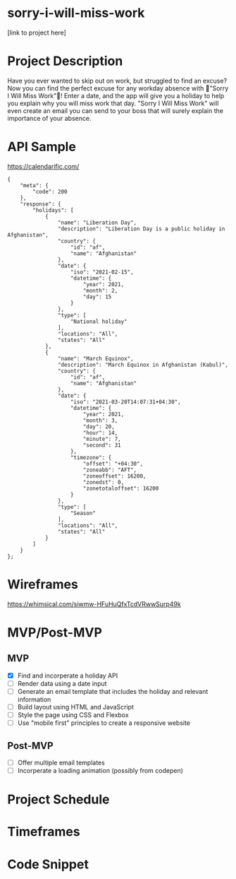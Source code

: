 # sorry-i-will-miss-work
[link to project here]

# Project Description
Have you ever wanted to skip out on work, but struggled to find an excuse? Now you can find the perfect excuse for any workday absence with :tada:"Sorry I Will Miss Work":tada:! Enter a date, and the app will give you a holiday to help you explain why you will miss work that day. "Sorry I Will Miss Work" will even create an email you can send to your boss that will surely explain the importance of your absence.

# API Sample
https://calendarific.com/
```
{
    "meta": {
        "code": 200
    },
    "response": {
        "holidays": [
            {
                "name": "Liberation Day",
                "description": "Liberation Day is a public holiday in Afghanistan",
                "country": {
                    "id": "af",
                    "name": "Afghanistan"
                },
                "date": {
                    "iso": "2021-02-15",
                    "datetime": {
                        "year": 2021,
                        "month": 2,
                        "day": 15
                    }
                },
                "type": [
                    "National holiday"
                ],
                "locations": "All",
                "states": "All"
            },
            {
                "name": "March Equinox",
                "description": "March Equinox in Afghanistan (Kabul)",
                "country": {
                    "id": "af",
                    "name": "Afghanistan"
                },
                "date": {
                    "iso": "2021-03-20T14:07:31+04:30",
                    "datetime": {
                        "year": 2021,
                        "month": 3,
                        "day": 20,
                        "hour": 14,
                        "minute": 7,
                        "second": 31
                    },
                    "timezone": {
                        "offset": "+04:30",
                        "zoneabb": "AFT",
                        "zoneoffset": 16200,
                        "zonedst": 0,
                        "zonetotaloffset": 16200
                    }
                },
                "type": [
                    "Season"
                ],
                "locations": "All",
                "states": "All"
            }
        ]
    }
};
```
# Wireframes
https://whimsical.com/siwmw-HFuHuQfxTcdVRwwSurp49k

# MVP/Post-MVP
## MVP
- [x] Find and incorperate a holiday API
- [ ] Render data using a date input
- [ ] Generate an email template that includes the holiday and relevant information
- [ ] Build layout using HTML and JavaScript
- [ ] Style the page using CSS and Flexbox
- [ ] Use "mobile first" principles to create a responsive website

## Post-MVP
- [ ] Offer multiple email templates
- [ ] Incorperate a loading animation (possibly from codepen)
 
# Project Schedule

# Timeframes

# Code Snippet

